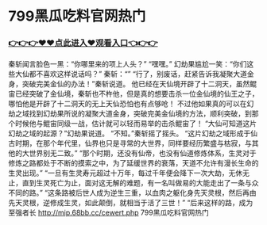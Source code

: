 # 799黑瓜吃料官网热门
### <a href="https://github.com/nsjhd/rous/issues/1">👉👉👉♥♥点此进入♥观看入口👈👉👉</a>
秦斩闻言脸色一黑：“你哪里来的项上人头？”
    “嘿嘿。”
    幻劫果尴尬一笑：“你们这些大仙都不喜欢这样说话吗？”
    秦斩：“”
    “行了，别废话，赶紧告诉我凝聚大道金身，突破完美金仙的办法！”秦斩说道。
    他已经在天仙境开辟了十二洞天，虽然鲲宙已经突破了金仙境，秦斩也不杵他，但是真的想要击杀一位金仙境的仙王之子，哪怕他是开辟了十二洞天的无上天仙恐怕也有点够呛！
    不过他如果真的可以在幻劫之域找到幻劫果所说的凝聚大道金身，突破完美金仙境的方法，顺利突破，到那个时候他与鲲宙同级一战，估计就可以轻而易举的击杀鲲宙了！
    “大仙可知道这片幻劫之域的起源？”幻劫果说道。
    “不知。”秦斩摇了摇头。
    “这片幻劫之域形成于仙古时期，在那个年代里，仙界也只是寻常的大世界，同样要经历繁盛与枯寂，与其他的大世界别无二致。”
    “那个时期，还没有仙帝，也没有仙道修炼体系，生灵对于修炼之路都处于不断的摸索之中，为了延缓世界的衰落，天道不允许有漫长生命的生灵出现。”
    “一旦有生灵寿元超过十万年，每过千年便会降下一次大劫，无休无止，直到生灵死亡为止，面对这无解的难题，有一名叫做易的大能走出了一条与众不同的路。”
    “这条路被后世人成为逆生三重，以血肉之躯化身先天灵根，然后再由先天灵根，逆修成生灵，如此颠倒，就相当于活了三世！”
    “后来这样的路，成为至强者长
http://mip.68bb.cc/cewert.php
799黑瓜吃料官网热门
